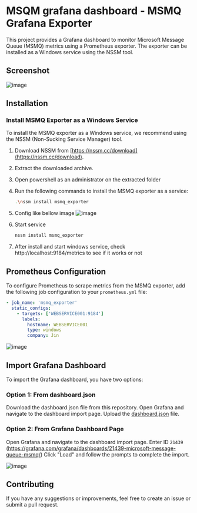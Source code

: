 # MSQM grafana dashboard - MSMQ Grafana Exporter

This project provides a Grafana dashboard to monitor Microsoft Message Queue (MSMQ) metrics using a Prometheus exporter. The exporter can be installed as a Windows service using the NSSM tool.

## Screenshot
![image](https://github.com/minhhungit/msmq-grafana-dashboard/assets/2279508/086c22ff-b545-486e-b37f-3d11dbb4b668)


## Installation

### Install MSMQ Exporter as a Windows Service

To install the MSMQ exporter as a Windows service, we recommend using the NSSM (Non-Sucking Service Manager) tool.

1. Download NSSM from [https://nssm.cc/download](https://nssm.cc/download).
2. Extract the downloaded archive.
3. Open powershell as an administrator on the extracted folder
4. Run the following commands to install the MSMQ exporter as a service:

    ```sh
    .\nssm install msmq_exporter
    ```
5. Config like bellow image
![image](https://github.com/minhhungit/msmq-grafana-dashboard/assets/2279508/41b75208-40f5-49c6-ae9f-dc618ab7f36f)

6. Start service
   ```sh
   nssm install msmq_exporter
   ```

7. After install and start windows service, check http://localhost:9184/metrics to see if it works or not
   

## Prometheus Configuration

To configure Prometheus to scrape metrics from the MSMQ exporter, add the following job configuration to your `prometheus.yml` file:

```yaml
- job_name: 'msmq_exporter'
  static_configs:
    - targets: ['WEBSERVICE001:9184'] 
      labels:
        hostname: WEBSERVICE001
        type: windows
        company: Jin
```

![image](https://github.com/minhhungit/msmq-grafana-dashboard/assets/2279508/d4df8adc-2b2a-4122-8234-9c74ac028f06)

## Import Grafana Dashboard
To import the Grafana dashboard, you have two options:

### Option 1: From dashboard.json
Download the dashboard.json file from this repository.
Open Grafana and navigate to the dashboard import page.
Upload the [dashboard.json](https://github.com/minhhungit/msmq-grafana-dashboard/blob/main/dashboard.json) file.

### Option 2: From Grafana Dashboard Page
Open Grafana and navigate to the dashboard import page.
Enter ID `21439` (https://grafana.com/grafana/dashboards/21439-microsoft-message-queue-msmq/)
Click "Load" and follow the prompts to complete the import.

![image](https://github.com/minhhungit/msmq-grafana-dashboard/assets/2279508/9d99340d-c31f-4c7c-96fe-f92ce99dbddb)

## Contributing
If you have any suggestions or improvements, feel free to create an issue or submit a pull request.
